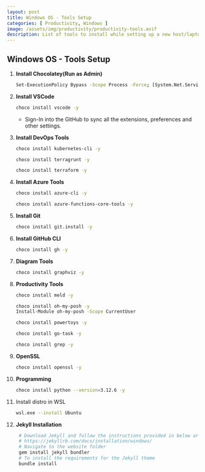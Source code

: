 ```yaml
---
layout: post
title: Windows OS - Tools Setup
categories: [ Productivity, Windows ]
image: /assets/img/productivity/productivity-tools.avif
description: List of tools to install while setting up a new host/laptop.
---
```


## Windows OS - Tools Setup

1. **Install Chocolatey(Run as Admin)**

    ```sh
    Set-ExecutionPolicy Bypass -Scope Process -Force; [System.Net.ServicePointManager]::SecurityProtocol = [System.Net.ServicePointManager]::SecurityProtocol -bor 3072; iex ((New-Object System.Net.WebClient).DownloadString('https://community.chocolatey.org/install.ps1'))
    ```

2. **Install VSCode**

    ```sh
    choco install vscode -y
    ```

    - Sign-In into the GitHub to sync all the extensions, preferences and other settings.

3. **Install DevOps Tools**

    ```sh
    choco install kubernetes-cli -y
    ```

    ```sh
    choco install terragrunt -y
    ```

    ```sh
    choco install terraform -y
    ```

4. **Install Azure Tools**

    ```sh
    choco install azure-cli -y
    ```

    ```sh
    choco install azure-functions-core-tools -y
    ```

5. **Install Git**

    ```sh
    choco install git.install -y
    ```

6. **Install GitHub CLI**

    ```sh
    choco install gh -y
    ```

7. **Diagram Tools**

    ```sh
    choco install graphviz -y
    ```

8. **Productivity Tools**

    ```sh
    choco install meld -y
    ```

    ```sh
    choco install oh-my-posh -y
    Install-Module oh-my-posh -Scope CurrentUser
    ```

    ```sh
    choco install powertoys -y
    ```

    ```sh
    choco install go-task -y
    ```

    ```sh
    choco install grep -y
    ```

9. **OpenSSL**

    ```sh
    choco install openssl -y
    ```

10. **Programming**

    ```sh
    choco install python --version=3.12.6 -y
    ```

11. Install distro in WSL

    ```sh
    wsl.exe --install Ubuntu
    ```

12. **Jekyll Installation**

    ```sh
     # Download Jekyll and follow the instructions provided in below article
     # https://jekyllrb.com/docs/installation/windows/
     # Navigate to the website folder
     gem install jekyll bundler
     # To install the requirements for the Jekyll theme
     bundle install
    ```
